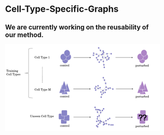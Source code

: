 # Cell-Type-Specific-Graphs
## We are currently working on the reusability of our method.
<p align="center">
  <img src="Cell_graphs_method.png">
</p>





